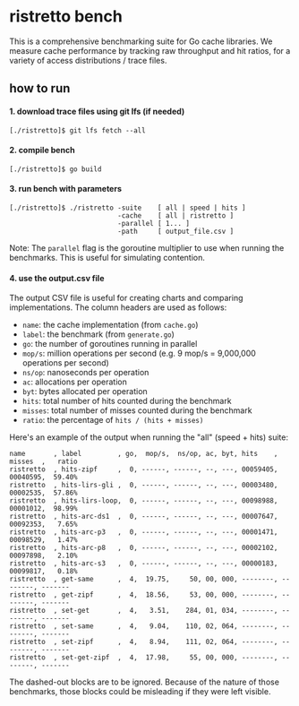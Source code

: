 # ristretto bench

This is a comprehensive benchmarking suite for Go cache libraries. We measure
cache performance by tracking raw throughput and hit ratios, for a variety of
access distributions / trace files.

## how to run

#### 1. download trace files using git lfs (if needed)

```
[./ristretto]$ git lfs fetch --all
```

#### 2. compile bench

```
[./ristretto]$ go build
```

#### 3. run bench with parameters

```
[./ristretto]$ ./ristretto -suite    [ all | speed | hits ] 
                           -cache    [ all | ristretto ]
                           -parallel [ 1... ]
                           -path     [ output_file.csv ]
```

Note: The `parallel` flag is the goroutine multiplier to use when running the
benchmarks. This is useful for simulating contention.

#### 4. use the output.csv file

The output CSV file is useful for creating charts and comparing implementations.
The column headers are used as follows:

* `name`: the cache implementation (from `cache.go`)
* `label`: the benchmark (from `generate.go`)
* `go`: the number of goroutines running in parallel
* `mop/s`: million operations per second (e.g. 9 mop/s = 9,000,000 operations
  per second)
* `ns/op`: nanoseconds per operation
* `ac`: allocations per operation
* `byt`: bytes allocated per operation
* `hits`: total number of hits counted during the benchmark
* `misses`: total number of misses counted during the benchmark
* `ratio`: the percentage of `hits / (hits + misses)`


Here's an example of the output when running the "all" (speed + hits) suite:

```
name       , label         , go,  mop/s,  ns/op, ac, byt, hits    , misses  ,   ratio 
ristretto  , hits-zipf     ,  0, ------, ------, --, ---, 00059405, 00040595,  59.40%
ristretto  , hits-lirs-gli ,  0, ------, ------, --, ---, 00003480, 00002535,  57.86%
ristretto  , hits-lirs-loop,  0, ------, ------, --, ---, 00098988, 00001012,  98.99%
ristretto  , hits-arc-ds1  ,  0, ------, ------, --, ---, 00007647, 00092353,   7.65%
ristretto  , hits-arc-p3   ,  0, ------, ------, --, ---, 00001471, 00098529,   1.47%
ristretto  , hits-arc-p8   ,  0, ------, ------, --, ---, 00002102, 00097898,   2.10%
ristretto  , hits-arc-s3   ,  0, ------, ------, --, ---, 00000183, 00099817,   0.18%
ristretto  , get-same      ,  4,  19.75,     50, 00, 000, --------, --------, -------
ristretto  , get-zipf      ,  4,  18.56,     53, 00, 000, --------, --------, -------
ristretto  , set-get       ,  4,   3.51,    284, 01, 034, --------, --------, -------
ristretto  , set-same      ,  4,   9.04,    110, 02, 064, --------, --------, -------
ristretto  , set-zipf      ,  4,   8.94,    111, 02, 064, --------, --------, -------
ristretto  , set-get-zipf  ,  4,  17.98,     55, 00, 000, --------, --------, -------
```

The dashed-out blocks are to be ignored. Because of the nature of those
benchmarks, those blocks could be misleading if they were left visible.